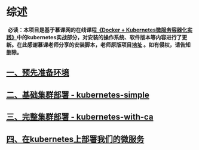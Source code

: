 # 综述

  **必读：本项目是基于慕课网的在线课程[《Docker + Kubernetes微服务容器化实践》][5]中的kubernetes实战部分，对安装的操作系统、软件版本等内容进行了更新。在此感谢慕课老师分享的安装脚本，老师原版项目[地址](https://github.com/liuyi01/kubernetes-starter) 。如有侵权，请告知删除。**

## [一、预先准备环境][1]
## [二、基础集群部署 - kubernetes-simple][2]
## [三、完整集群部署 - kubernetes-with-ca][3]
## [四、在kubernetes上部署我们的微服务][4]








[1]: https://github.com/liuyi01/kubernetes-starter/tree/master/docs/1-pre.md
[2]: https://github.com/liuyi01/kubernetes-starter/tree/master/docs/2-kubernetes-simple.md
[3]: https://github.com/liuyi01/kubernetes-starter/tree/master/docs/3-kubernetes-with-ca.md
[4]: https://github.com/liuyi01/kubernetes-starter/tree/master/docs/4-microservice-deploy.md
[5]: https://coding.imooc.com/class/198.html
